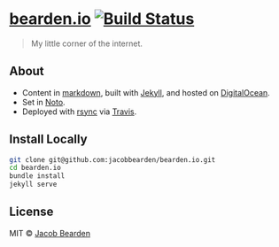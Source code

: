# [bearden.io](http://bearden.io) [![Build Status](https://travis-ci.org/jacobbearden/bearden.io.svg?branch=master)](https://travis-ci.org/jacobbearden/bearden.io)

> My little corner of the internet.


## About

- Content in [markdown](//daringfireball.net/projects/markdown), built with [Jekyll](//jekyllrb.com), and hosted on [DigitalOcean](//digitalocean.com).
- Set in [Noto](//google.com/get/noto).
- Deployed with [rsync](//rsync.samba.org) via [Travis](//travis-ci.org).


## Install Locally

```bash
git clone git@github.com:jacobbearden/bearden.io.git
cd bearden.io
bundle install
jekyll serve
```


## License

MIT © [Jacob Bearden](//bearden.io)
